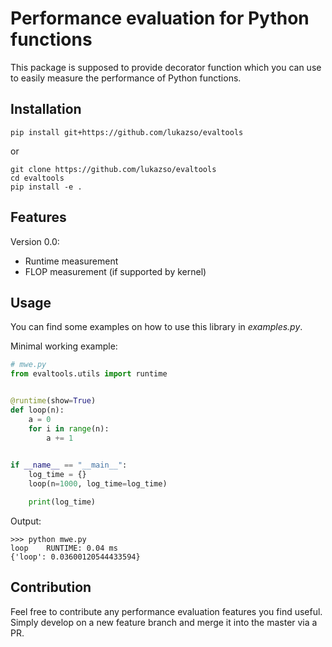 # Performance evaluation for Python functions

This package is supposed to provide decorator function which you can use
to easily measure the performance of Python functions.

## Installation
```
pip install git+https://github.com/lukazso/evaltools
```
or
```
git clone https://github.com/lukazso/evaltools
cd evaltools
pip install -e .
```

## Features
Version 0.0:
- Runtime measurement
- FLOP measurement (if supported by kernel)

## Usage
You can find some examples on how to use this library in *examples.py*. 

Minimal working example:
```Python
# mwe.py
from evaltools.utils import runtime


@runtime(show=True)
def loop(n):
    a = 0
    for i in range(n):
        a += 1

        
if __name__ == "__main__":
    log_time = {}
    loop(n=1000, log_time=log_time)

    print(log_time)
```
Output:
```commandline
>>> python mwe.py
loop	RUNTIME: 0.04 ms
{'loop': 0.03600120544433594}
```

## Contribution
Feel free to contribute any performance evaluation features you find useful. Simply develop on a 
new feature branch and merge it into the master via a PR.
